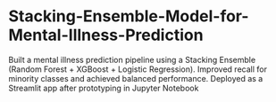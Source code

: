 # Stacking-Ensemble-Model-for-Mental-Illness-Prediction
Built a mental illness prediction pipeline using a Stacking Ensemble (Random Forest + XGBoost + Logistic Regression). Improved recall for minority classes and achieved balanced performance. Deployed as a Streamlit app after prototyping in Jupyter Notebook
